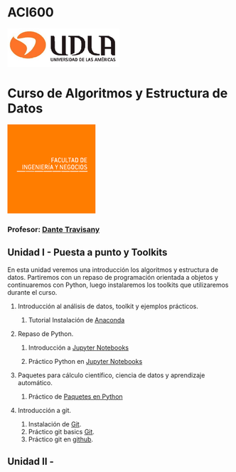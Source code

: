 # ACI600
![Imagen_UDLA](assets/imgs/udla.png)

# Curso de Algoritmos y Estructura de Datos 

![Imagen_FINE](assets/imgs/fine.png)

### Profesor: [Dante Travisany](https://scholar.google.com/citations?user=Vmip72MAAAAJ&hl=es&oi=ao)



## Unidad I - Puesta a punto y Toolkits

En esta unidad veremos una introducción los algoritmos y estructura de datos. Partiremos con un repaso de programación orientada a objetos y continuaremos con Python, luego instalaremos los toolkits que utilizaremos durante el curso.

1. Introducción al análisis de datos, toolkit y ejemplos prácticos.
   1. Tutorial Instalación de [Anaconda](00_instalar_anaconda/README.md)  

2. Repaso de Python.
    1. Introducción a [Jupyter Notebooks](01_Jupyter_notebooks/README.md)

    2. Práctico Python en [Jupyter Notebooks](01_Jupyter_notebooks/PythonNotebook.ipynb)  

3. Paquetes para cálculo científico, ciencia de datos y aprendizaje automático.
    1. Práctico de [Paquetes en Python](03_Practico_Paquetes/README.md)  

4. Introducción a git.
   1. Instalación de [Git](02_git/README.md).
   2. Práctico git basics [Git](02_git/PRACTICO.md).
   3. Práctico git en [github](03_Practico_github/README.md).  

## Unidad II - 
